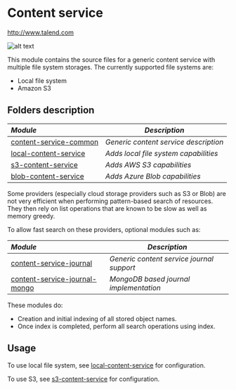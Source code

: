 # Content service
http://www.talend.com


![alt text](https://www.talend.com/wp-content/uploads/2016/07/talend-logo.png "Talend")

This module contains the source files for a generic content service with multiple file system storages. The currently supported file systems are:
* Local file system
* Amazon S3

## Folders description
| _Module_                                           | _Description_                                                        |
|:---------------------------------------------------|------------------------------------------|
| [content-service-common](content-service-common)   | *Generic content service description*    |
| [local-content-service](local-content-service)     | *Adds local file system capabilities*    |
| [s3-content-service](s3-content-service)           | *Adds AWS S3 capabilities*               |
| [blob-content-service](blob-content-service)       | *Adds Azure Blob capabilities*           |

Some providers (especially cloud storage providers such as S3 or Blob) are not very efficient when performing pattern-based search of resources. They then rely on list operations that are known to be slow as well as memory greedy.

To allow fast search on these providers, optional modules such as:

| _Module_                                           | _Description_                                                        |
|:---------------------------------------------------|------------------------------------------|
| [content-service-journal](content-service-journal) | *Generic content service journal support*|
| [content-service-journal-mongo](local-content-service)| *MongoDB based journal implementation*|

These modules do:

- Creation and initial indexing of all stored object names.
- Once index is completed, perform all search operations using index.

## Usage

To use local file system, see [local-content-service](local-content-service) for configuration.

To use S3, see [s3-content-service](s3-content-service) for configuration.
